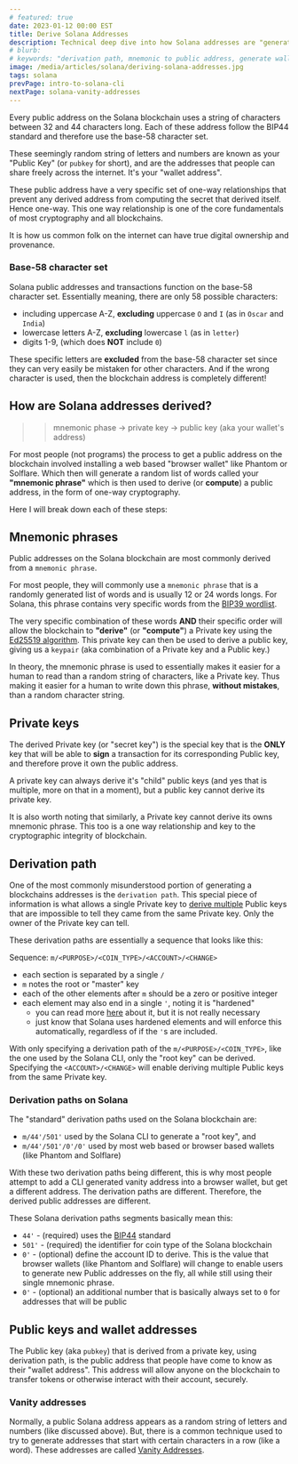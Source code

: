 ```yaml
---
# featured: true
date: 2023-01-12 00:00 EST
title: Derive Solana Addresses
description: Technical deep dive into how Solana addresses are "generated" for use on the blockchain. Mnemonic, to private key (with a derivation path), to public key.
# blurb:
# keywords: "derivation path, mnemonic to public address, generate wallet address, vanity address"
image: /media/articles/solana/deriving-solana-addresses.jpg
tags: solana
prevPage: intro-to-solana-cli
nextPage: solana-vanity-addresses
---
```


Every public address on the Solana blockchain uses a string of characters between 32 and 44 characters long. Each of these address follow the BIP44 standard and therefore use the base-58 character set.

These seemingly random string of letters and numbers are known as your "Public Key" (or `pubkey` for short), and are the addresses that people can share freely across the internet. It's your "wallet address".

These public address have a very specific set of one-way relationships that prevent any derived address from computing the secret that derived itself. Hence one-way. This one way relationship is one of the core fundamentals of most cryptography and all blockchains.

It is how us common folk on the internet can have true digital ownership and provenance.

### Base-58 character set

Solana public addresses and transactions function on the base-58 character set. Essentially meaning, there are only 58 possible characters:

- including uppercase A-Z, **excluding** uppercase `O` and `I` (as in `Oscar` and `India`)
- lowercase letters A-Z, **excluding** lowercase `l` (as in `letter`)
- digits 1-9, (which does **NOT** include `0`)

These specific letters are **excluded** from the base-58 character set since they can very easily be mistaken for other characters. And if the wrong character is used, then the blockchain address is completely different!

## How are Solana addresses derived?

> > mnemonic phase -> private key -> public key (aka your wallet's address)

For most people (not programs) the process to get a public address on the blockchain involved installing a web based "browser wallet" like Phantom or Solflare. Which then will generate a random list of words called your **"mnemonic phrase"** which is then used to derive (or **compute**) a public address, in the form of one-way cryptography.

Here I will break down each of these steps:

## Mnemonic phrases

Public addresses on the Solana blockchain are most commonly derived from a `mnemonic phrase`.

For most people, they will commonly use a `mnemonic phrase` that is a randomly generated list of words and is usually 12 or 24 words longs. For Solana, this phrase contains very specific words from the [BIP39 wordlist](https://github.com/bitcoin/bips/blob/master/bip-0039/bip-0039-wordlists.md).

The very specific combination of these words **AND** their specific order will allow the blockchain to **"derive"** (or **"compute"**) a Private key using the [Ed25519 algorithm](https://en.wikipedia.org/wiki/EdDSA#Ed25519). This private key can then be used to derive a public key, giving us a `keypair` (aka combination of a Private key and a Public key.)

In theory, the mnemonic phrase is used to essentially makes it easier for a human to read than a random string of characters, like a Private key. Thus making it easier for a human to write down this phrase, **without mistakes**, than a random character string.

## Private keys

The derived Private key (or "secret key") is the special key that is the **ONLY** key that will be able to **sign** a transaction for its corresponding Public key, and therefore prove it own the public address.

A private key can always derive it's "child" public keys (and yes that is multiple, more on that in a moment), but a public key cannot derive its private key.

<div class="msg note text">
It is also worth noting that similarly, a Private key cannot derive its owns mnemonic phrase. This too is a one way relationship and key to the cryptographic integrity of blockchain.
</div>

## Derivation path

One of the most commonly misunderstood portion of generating a blockchains addresses is the `derivation path`. This special piece of information is what allows a single Private key to [derive multiple](https://docs.solana.com/wallet-guide/paper-wallet#hierarchical-derivation) Public keys that are impossible to tell they came from the same Private key. Only the owner of the Private key can tell.

These derivation paths are essentially a sequence that looks like this:

Sequence: `m/<PURPOSE>/<COIN_TYPE>/<ACCOUNT>/<CHANGE>`

- each section is separated by a single `/`
- `m` notes the root or "master" key
- each of the other elements after `m` should be a zero or positive integer
- each element may also end in a single `'`, noting it is "hardened"
  - you can read more [here](https://github.com/satoshilabs/slips/blob/master/slip-0010.md) about it, but it is not really necessary
  - just know that Solana uses hardened elements and will enforce this automatically, regardless of if the `'`s are included.

With only specifying a derivation path of the `m/<PURPOSE>/<COIN_TYPE>`, like the one used by the Solana CLI, only the "root key" can be derived. Specifying the `<ACCOUNT>/<CHANGE>` will enable deriving multiple Public keys from the same Private key.

### Derivation paths on Solana

The "standard" derivation paths used on the Solana blockchain are:

- `m/44'/501'` used by the Solana CLI to generate a "root key", and
- `m/44'/501'/0'/0'` used by most web based or browser based wallets (like Phantom and Solflare)

<div class="msg note text">
With these two derivation paths being different, this is why most people attempt to add a CLI generated vanity address into a browser wallet, but get a different address. The derivation paths are different. Therefore, the derived public addresses are different.
</div>

These Solana derivation paths segments basically mean this:

- `44'` - (required) uses the [BIP44](https://github.com/bitcoin/bips/blob/master/bip-0044.mediawiki) standard
- `501'` - (required) the identifier for coin type of the Solana blockchain
- `0'` - (optional) define the account ID to derive. This is the value that browser wallets (like Phantom and Solflare) will change to enable users to generate new Public addresses on the fly, all while still using their single mnemonic phrase.
- `0'` - (optional) an additional number that is basically always set to `0` for addresses that will be public

## Public keys and wallet addresses

The Public key (aka `pubkey`) that is derived from a private key, using derivation path, is the public address that people have come to know as their "wallet address". This address will allow anyone on the blockchain to transfer tokens or otherwise interact with their account, securely.

### Vanity addresses

Normally, a public Solana address appears as a random string of letters and numbers (like discussed above). But, there is a common technique used to try to generate addresses that start with certain characters in a row (like a word). These addresses are called [Vanity Addresses](./solana-vanity-addresses.md).
